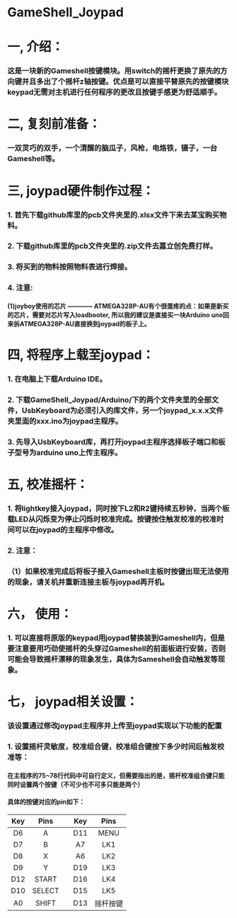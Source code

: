 # GameShell_Joypad
# 一, 介绍：
   ### 这是一块新的Gameshell按键模块。用switch的摇杆更换了原先的方向键并且多出了个摇杆z轴按键。优点是可以直接平替原先的按键模块keypad无需对主机进行任何程序的更改且按键手感更为舒适顺手。

# 二, 复刻前准备：
   ### 一双灵巧的双手，一个清醒的脑瓜子，风枪，电烙铁，镊子，一台Gameshell等。

# 三, joypad硬件制作过程：
   ### 1. 首先下载github库里的pcb文件夹里的.xlsx文件下来去某宝购买物料。
   ### 2. 下载github库里的pcb文件夹里的.zip文件去嘉立创免费打样。
   ### 3. 将买到的物料按照物料表进行焊接。
   ### 4. 注意:
   #### (1)joyboy使用的芯片 ———— ATMEGA328P-AU有个很蛋疼的点：如果是新买的芯片，需要对芯片写入loadbooter, 所以我的建议是直接买一块Arduino uno回来拆ATMEGA328P-AU直接换到joypad的板子上。
    
# 四, 将程序上载至joypad：
   ### 1. 在电脑上下载Arduino IDE。
   ### 2. 下载GameShell_Joypad/Arduino/下的两个文件夹里的全部文件，UsbKeyboard为必须引入的库文件，另一个joypad_x.x.x文件夹里面的xxx.ino为joypad主程序。
   ### 3. 先导入UsbKeyboard库，再打开joypad主程序选择板子端口和板子型号为arduino uno上传主程序。
    
# 五, 校准摇杆：
   ### 1. 将lightkey接入joypad，同时按下L2和R2键持续五秒钟，当两个板载LED从闪烁变为停止闪烁时校准完成。按键按住触发校准的校准时间可以在joypad的主程序中修改。
   ### 2. 注意：
   ###    （1）如果校准完成后将板子接入Gameshell主板时按键出现无法使用的现象，请关机并重新连接主板与joypad再开机。

# 六， 使用：
   ### 1. 可以直接将原版的keypad用joypad替换装到Gameshell内，但是要注意要用巧劲使摇杆的头穿过Gameshell的前面板进行安装，否则可能会导致摇杆漂移的现象发生，具体为Sameshell会自动触发等现象。
   
# 七， joypad相关设置：
  ### 该设置通过修改joypad主程序并上传至joypad实现以下功能的配置
  ### 1. 设置摇杆灵敏度，校准组合键，校准组合键按下多少时间后触发校准等：
  #### 在主程序的75~78行代码中可自行定义，但需要指出的是，摇杆校准组合键只能同时设置两个按键（不可少也不可多只能是两个）
  #### 具体的按键对应的pin如下：
  |     Key    |      Pins     |            |     Key     |      Pins     |
  |:----------:|:-------------:|:----------:|:-----------:|:-------------:|
  |     D6     |       A       |            |     D11     |      MENU     |
  |     D7     |       B       |            |     A7      |      LK1      |
  |     D8     |       X       |            |     A6      |    LK2        |
  |     D9     |       Y       |            |     D19     |     LK3       |
  |     D12    |     START     |            |     D16     |     LK4       |
  |     D10    |     SELECT    |            |     D15     |      LK5      |
  |     A0     |     SHIFT     |            |     D13     |    摇杆按键   |
  
